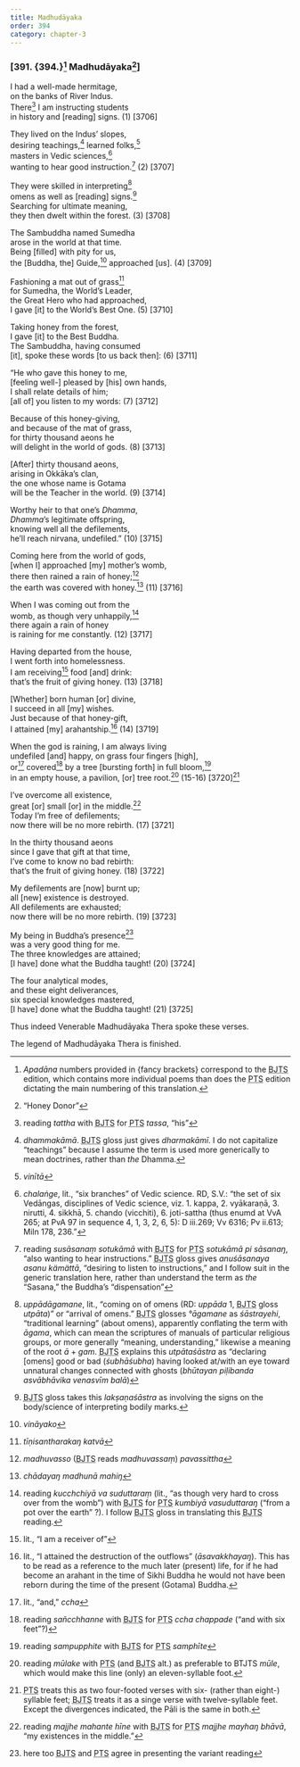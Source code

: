 ```yaml
---
title: Madhudāyaka
order: 394
category: chapter-3
---
```


### \[391. {394.}[^1] Madhudāyaka[^2]\]

I had a well-made hermitage,  
on the banks of River Indus.  
There[^3] I am instructing students  
in history and \[reading\] signs. (1) \[3706\]

They lived on the Indus’ slopes,  
desiring teachings,[^4] learned folks,[^5]  
masters in Vedic sciences,[^6]  
wanting to hear good instruction.[^7] (2) \[3707\]

They were skilled in interpreting[^8]  
omens as well as \[reading\] signs.[^9]  
Searching for ultimate meaning,  
they then dwelt within the forest. (3) \[3708\]

The Sambuddha named Sumedha  
arose in the world at that time.  
Being \[filled\] with pity for us,  
the \[Buddha, the\] Guide,[^10] approached \[us\]. (4) \[3709\]

Fashioning a mat out of grass[^11]  
for Sumedha, the World’s Leader,  
the Great Hero who had approached,  
I gave \[it\] to the World’s Best One. (5) \[3710\]

Taking honey from the forest,  
I gave \[it\] to the Best Buddha.  
The Sambuddha, having consumed  
\[it\], spoke these words \[to us back then\]: (6) \[3711\]

“He who gave this honey to me,  
\[feeling well-\] pleased by \[his\] own hands,  
I shall relate details of him;  
\[all of\] you listen to my words: (7) \[3712\]

Because of this honey-giving,  
and because of the mat of grass,  
for thirty thousand aeons he  
will delight in the world of gods. (8) \[3713\]

\[After\] thirty thousand aeons,  
arising in Okkāka’s clan,  
the one whose name is Gotama  
will be the Teacher in the world. (9) \[3714\]

Worthy heir to that one’s *Dhamma*,  
*Dhamma*’s legitimate offspring,  
knowing well all the defilements,  
he’ll reach nirvana, undefiled.” (10) \[3715\]

Coming here from the world of gods,  
\[when I\] approached \[my\] mother’s womb,  
there then rained a rain of honey;[^12]  
the earth was covered with honey.[^13] (11) \[3716\]

When I was coming out from the  
womb, as though very unhappily,[^14]  
there again a rain of honey  
is raining for me constantly. (12) \[3717\]

Having departed from the house,  
I went forth into homelessness.  
I am receiving[^15] food \[and\] drink:  
that’s the fruit of giving honey. (13) \[3718\]

\[Whether\] born human \[or\] divine,  
I succeed in all \[my\] wishes.  
Just because of that honey-gift,  
I attained \[my\] arahantship.[^16] (14) \[3719\]

When the god is raining, I am always living  
undefiled \[and\] happy, on grass four fingers \[high\],  
or[^17] covered[^18] by a tree \[bursting forth\] in full bloom,[^19]  
in an empty house, a pavilion, \[or\] tree root.[^20] (15-16) \[3720\][^21]

I’ve overcome all existence,  
great \[or\] small \[or\] in the middle.[^22]  
Today I’m free of defilements;  
now there will be no more rebirth. (17) \[3721\]

In the thirty thousand aeons  
since I gave that gift at that time,  
I’ve come to know no bad rebirth:  
that’s the fruit of giving honey. (18) \[3722\]

My defilements are \[now\] burnt up;  
all \[new\] existence is destroyed.  
All defilements are exhausted;  
now there will be no more rebirth. (19) \[3723\]

My being in Buddha’s presence[^23]  
was a very good thing for me.  
The three knowledges are attained;  
\[I have\] done what the Buddha taught! (20) \[3724\]

The four analytical modes,  
and these eight deliverances,  
six special knowledges mastered,  
\[I have\] done what the Buddha taught! (21) \[3725\]

Thus indeed Venerable Madhudāyaka Thera spoke these verses.

The legend of Madhudāyaka Thera is finished.

[^1]: *Apadāna* numbers provided in {fancy brackets} correspond to the <abbr title="Buddha Jayanthi Tripitaka Series">BJTS</abbr> edition, which contains more individual poems than does the <abbr title="Pali Text Society">PTS</abbr> edition dictating the main numbering of this translation.

[^2]: “Honey Donor”

[^3]: reading *tattha* with <abbr title="Buddha Jayanthi Tripitaka Series">BJTS</abbr> for <abbr title="Pali Text Society">PTS</abbr> *tassa*, “his”

[^4]: *dhammakāmā*. <abbr title="Buddha Jayanthi Tripitaka Series">BJTS</abbr> gloss just gives *dharmakāmī*. I do not capitalize “teachings” because I assume the term is used more generically to mean doctrines, rather than *the* Dhamma.

[^5]: *vinītā*

[^6]: *chalaṅge*, lit., “six branches” of Vedic science. RD, S.V.: “the set of six Vedāngas, disciplines of Vedic science, viz. 1. kappa, 2. vyākaraṇā, 3. nirutti, 4. sikkhā, 5. chando (vi<span class="diacritics" data-state="on">c</span><span class="no-diacritics" data-state="off">ch</span>iti), 6. joti-sattha (thus enumd at VvA 265; at PvA 97 in sequence 4, 1, 3, 2, 6, 5): D iii.269; Vv 6316; Pv ii.613; Miln 178, 236.”

[^7]: reading *susāsanaṃ sotukāmā* with <abbr title="Buddha Jayanthi Tripitaka Series">BJTS</abbr> for <abbr title="Pali Text Society">PTS</abbr> *sotukāmā pi sāsanaŋ*, “also wanting to hear instructions.” <abbr title="Buddha Jayanthi Tripitaka Series">BJTS</abbr> gloss gives *anuśāsanaya asanu kämättā*, “desiring to listen to instructions,” and I follow suit in the generic translation here, rather than understand the term as *the* “Sasana,” the Buddha’s “dispensation”

[^8]: *uppādāgamane*, lit., “coming on of omens (RD: *uppāda* 1, <abbr title="Buddha Jayanthi Tripitaka Series">BJTS</abbr> gloss *utpāta*)” or “arrival of omens.” <abbr title="Buddha Jayanthi Tripitaka Series">BJTS</abbr> glosses *°āgamane* as *śāstrayehi*, “traditional learning” (about omens), apparently conflating the term with *āgama*, which can mean the scriptures of manuals of particular religious groups, or more generally “meaning, understanding,” likewise a meaning of the root *ā* + *gam*. <abbr title="Buddha Jayanthi Tripitaka Series">BJTS</abbr> explains this *utpātaśāstra* as “declaring \[omens\] good or bad (*śubhāśubha*) having looked at/with an eye toward unnatural changes connected with ghosts (*bhūtayan piḷibanda asvābhāvika venasvīm balā*)

[^9]: <abbr title="Buddha Jayanthi Tripitaka Series">BJTS</abbr> gloss takes this *lakṣaṇaśāstra* as involving the signs on the body/science of interpreting bodily marks.

[^10]: *vināyako*

[^11]: *tīṇisantharakaŋ katvā*

[^12]: *madhuvasso* (<abbr title="Buddha Jayanthi Tripitaka Series">BJTS</abbr> reads *madhuvassaṃ*) *pavassittha*

[^13]: *chādayaŋ madhunā mahiŋ*

[^14]: reading *ku<span class="diacritics" data-state="on">c</span><span class="no-diacritics" data-state="off">ch</span>chiyā va suduttaraṃ* (lit., “as though very hard to cross over from the womb”) with <abbr title="Buddha Jayanthi Tripitaka Series">BJTS</abbr> for <abbr title="Pali Text Society">PTS</abbr> *kumbiyā vasuduttaraŋ* (“from a pot over the earth” ?). I follow <abbr title="Buddha Jayanthi Tripitaka Series">BJTS</abbr> gloss in translating this <abbr title="Buddha Jayanthi Tripitaka Series">BJTS</abbr> reading.

[^15]: lit., “I am a receiver of”

[^16]: lit., “I attained the destruction of the outflows” (*āsavakkhayaŋ*). This has to be read as a reference to the much later (present) life, for if he had become an arahant in the time of Sikhi Buddha he would not have been reborn during the time of the present (Gotama) Buddha.

[^17]: lit., “and,” *<span class="diacritics" data-state="on">c</span><span class="no-diacritics" data-state="off">ch</span>a*

[^18]: reading *sañ<span class="diacritics" data-state="on">c</span><span class="no-diacritics" data-state="off">ch</span>hanne* with <abbr title="Buddha Jayanthi Tripitaka Series">BJTS</abbr> for <abbr title="Pali Text Society">PTS</abbr> *<span class="diacritics" data-state="on">c</span><span class="no-diacritics" data-state="off">ch</span>a chappade* (“and with six feet”?)

[^19]: reading *sampupphite* with <abbr title="Buddha Jayanthi Tripitaka Series">BJTS</abbr> for <abbr title="Pali Text Society">PTS</abbr> *samphīte*

[^20]: reading *mūlake* with <abbr title="Pali Text Society">PTS</abbr> (and <abbr title="Buddha Jayanthi Tripitaka Series">BJTS</abbr> alt.) as preferable to BTJTS *mūle*, which would make this line (only) an eleven-syllable foot.

[^21]: <abbr title="Pali Text Society">PTS</abbr> treats this as two four-footed verses with six- (rather than eight-) syllable feet; <abbr title="Buddha Jayanthi Tripitaka Series">BJTS</abbr> treats it as a singe verse with twelve-syllable feet. Except the divergences indicated, the Pāli is the same in both.

[^22]: reading *majjhe mahante hīne* with <abbr title="Buddha Jayanthi Tripitaka Series">BJTS</abbr> for <abbr title="Pali Text Society">PTS</abbr> *majjhe mayhaŋ bhāvā*, “my existences in the middle.”

[^23]: here too <abbr title="Buddha Jayanthi Tripitaka Series">BJTS</abbr> and <abbr title="Pali Text Society">PTS</abbr> agree in presenting the variant reading
